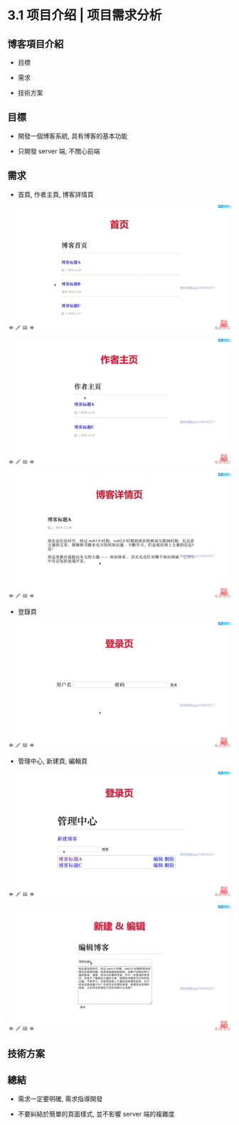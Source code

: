 # 3.1 项目介绍 | 项目需求分析

## 博客項目介紹

- 目標

- 需求

- 技術方案

## 目標

- 開發一個博客系統, 具有博客的基本功能

- 只開發 server 端, 不關心前端

## 需求

- 首頁, 作者主頁, 博客詳情頁

![index](./asset/3-1-index.png)

![author](./asset/3-1-author.png)

![detail](./asset/3-1-detail.png)

- 登錄頁

![login](./asset/3-1-login.png)

- 管理中心, 新建頁, 編輯頁

![management](./asset/3-1-management.png)

![edit](./asset/3-1-edit.png)

## 技術方案

## 總結

- 需求一定要明確, 需求指導開發

- 不要糾結於簡單的頁面樣式, 並不影響 server 端的複雜度
